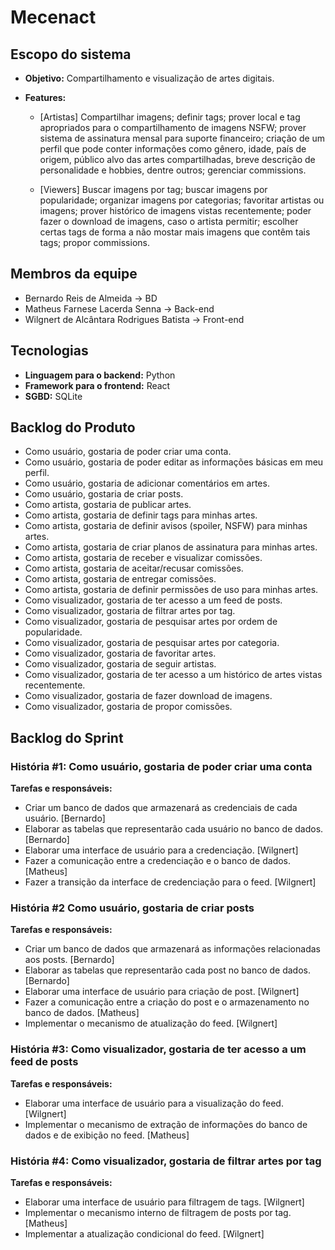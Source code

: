 # Mecenact

## Escopo do sistema

* **Objetivo:** Compartilhamento e visualização de artes digitais.

* **Features:**

  * [Artistas] Compartilhar imagens; definir tags; prover local e tag apropriados para o compartilhamento de imagens NSFW;
  prover sistema de assinatura mensal para suporte financeiro; criação de um perfil que pode conter informações como gênero, idade,
  país de origem, público alvo das artes compartilhadas, breve descrição de personalidade e hobbies, dentre outros; gerenciar commissions.

  * [Viewers] Buscar imagens por tag; buscar imagens por popularidade; organizar imagens por categorias;
  favoritar artistas ou imagens; prover histórico de imagens vistas recentemente; poder fazer o download de imagens,
  caso o artista permitir; escolher certas tags de forma a não mostar mais imagens que contêm tais tags; propor commissions.

## Membros da equipe

* Bernardo Reis de Almeida -> BD
* Matheus Farnese Lacerda Senna -> Back-end
* Wilgnert de Alcântara Rodrigues Batista -> Front-end

## Tecnologias

* **Linguagem para o backend:** Python
* **Framework para o frontend:** React
* **SGBD:** SQLite

## Backlog do Produto

* Como usuário, gostaria de poder criar uma conta.
* Como usuário, gostaria de poder editar as informações básicas em meu perfil.
* Como usuário, gostaria de adicionar comentários em artes.
* Como usuário, gostaria de criar posts.
* Como artista, gostaria de publicar artes.
* Como artista, gostaria de definir tags para minhas artes.
* Como artista, gostaria de definir avisos (spoiler, NSFW) para minhas artes.
* Como artista, gostaria de criar planos de assinatura para minhas artes.
* Como artista, gostaria de receber e visualizar comissões.
* Como artista, gostaria de aceitar/recusar comissões.
* Como artista, gostaria de entregar comissões.
* Como artista, gostaria de definir permissões de uso para minhas artes.
* Como visualizador, gostaria de ter acesso a um feed de posts.
* Como visualizador, gostaria de filtrar artes por tag.
* Como visualizador, gostaria de pesquisar artes por ordem de popularidade.
* Como visualizador, gostaria de pesquisar artes por categoria.
* Como visualizador, gostaria de favoritar artes.
* Como visualizador, gostaria de seguir artistas.
* Como visualizador, gostaria de ter acesso a um histórico de artes vistas recentemente.
* Como visualizador, gostaria de fazer download de imagens.
* Como visualizador, gostaria de propor comissões.

## Backlog do Sprint

### História #1: Como usuário, gostaria de poder criar uma conta

**Tarefas e responsáveis:**

* Criar um banco de dados que armazenará as credenciais de cada usuário. [Bernardo]
* Elaborar as tabelas que representarão cada usuário no banco de dados. [Bernardo]
* Elaborar uma interface de usuário para a credenciação. [Wilgnert]
* Fazer a comunicação entre a credenciação e o banco de dados. [Matheus]
* Fazer a transição da interface de credenciação para o feed. [Wilgnert]

### História #2 Como usuário, gostaria de criar posts

**Tarefas e responsáveis:**

* Criar um banco de dados que armazenará as informações relacionadas aos posts. [Bernardo]
* Elaborar as tabelas que representarão cada post no banco de dados. [Bernardo]
* Elaborar uma interface de usuário para criação de post. [Wilgnert]
* Fazer a comunicação entre a criação do post e o armazenamento no banco de dados. [Matheus]
* Implementar o mecanismo de atualização do feed. [Wilgnert]

### História #3: Como visualizador, gostaria de ter acesso a um feed de posts

**Tarefas e responsáveis:**

* Elaborar uma interface de usuário para a visualização do feed. [Wilgnert]
* Implementar o mecanismo de extração de informações do banco de dados e de exibição no feed. [Matheus]

### História #4: Como visualizador, gostaria de filtrar artes por tag

**Tarefas e responsáveis:**

* Elaborar uma interface de usuário para filtragem de tags. [Wilgnert]
* Implementar o mecanismo interno de filtragem de posts por tag. [Matheus]
* Implementar a atualização condicional do feed. [Wilgnert]
